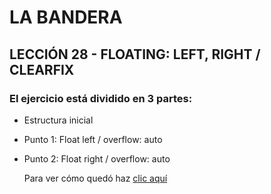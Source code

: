 # LA BANDERA
## LECCIÓN 28 - FLOATING: LEFT, RIGHT / CLEARFIX
### El ejercicio está dividido en 3 partes:
- Estructura inicial
- Punto 1: Float left / overflow: auto
- Punto 2: Float right / overflow: auto


    
  Para ver cómo quedó haz [clic aquí](https://fiorellacr24.github.io/LaBandera/)
